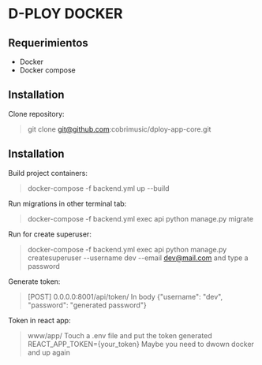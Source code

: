 # D-PLOY DOCKER

## Requerimientos

- Docker
- Docker compose

## Installation

Clone repository:

> git clone git@github.com:cobrimusic/dploy-app-core.git

## Installation

Build project containers:

> docker-compose -f backend.yml up --build

Run migrations in other terminal tab:

> docker-compose -f backend.yml exec api python manage.py migrate 

Run for create superuser:

> docker-compose -f backend.yml exec api python manage.py createsuperuser --username dev --email dev@mail.com and type a password

Generate token:

> [POST] 0.0.0.0:8001/api/token/
> In body {"username": "dev", "password": "generated password"}

Token in react app:
> www/app/
> Touch a .env file and put the token generated
> REACT_APP_TOKEN={your_token}
> Maybe you need to dwown docker and up again